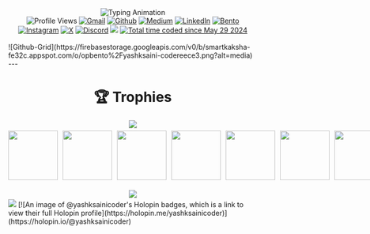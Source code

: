 <!-- <div align="center"> <!-- <img height="450px" width="600px" src="https://media.tenor.com/42bcTn0iuVgAAAAj/under-construction-pikachu.gif"> </div> --> <div align="center"> <img src="https://readme-typing-svg.demolab.com?font=Calibiri+Code&weight=900&size=35&pause=1000&color=9418F7&center=true&vCenter=true&width=500&height=100&lines=Python+Developer;AI/ML Enthusiast;Open+Source+contributor" alt="Typing Animation"> </div> <div align='center'> <img src="https://komarev.com/ghpvc/?username=yashksaini-coder&label=Profile%20views&color=7209b7&style=flat" alt="Profile Views" /> <a href="mailto:ys3853428@gmail.com"><img src="https://img.shields.io/badge/Gmail-D14836?style=flat&logo=gmail&logoColor=white" alt="Gmail"></a> <a href="https://github.com/yashksaini-coder"><img src="https://img.shields.io/badge/GitHub-100000?style=flat&logo=github&logoColor=white" alt="Github"></a> <a href="https://medium.com/@yashksaini"><img src="https://img.shields.io/badge/Medium-12100E?style=flat&logo=medium&logoColor=white" alt="Medium"></a> <a href="https://www.linkedin.com/in/yashksaini/"><img src="https://img.shields.io/badge/LinkedIn-0077B5?style=flat&logo=linkedin&logoColor=white" alt="LinkedIn"></a> <a href="https://bento.me/yashksaini"><img src="https://img.shields.io/badge/Bento-768CFF.svg?style=flat&logo=Bento&logoColor=white" alt="Bento"></a> <a href="https://www.instagram.com/yashksaini.codes/"><img src="https://img.shields.io/badge/Instagram-%23E4405F.svg?style=flat&logo=Instagram&logoColor=white" alt="Instagram"></a> <a href="https://twitter.com/EasycodesDev"><img src="https://img.shields.io/badge/X-%23000000.svg?style=flat&logo=X&logoColor=white" alt="X"></a> <a href="https://discord.gg/QyMVkCV8Nu" ><img src="https://img.shields.io/badge/Discord-%235865F2.svg?style=flat&logo=discord&logoColor=white" alt="Discord"></a> <a href="https://gssoc-stats-gen.vercel.app/"><img src="https://img.shields.io/badge/GSSoC_stats_Generator-8957E5?style=flat&logoColor=white"></a> <a href="https://wakatime.com/@9a827e04-5df8-4525-ace8-e88326bbf87a"><img src="https://wakatime.com/badge/user/9a827e04-5df8-4525-ace8-e88326bbf87a.svg" alt="Total time coded since May 29 2024" /></a> </div> <br> ![Github-Grid](https://firebasestorage.googleapis.com/v0/b/smartkaksha-fe32c.appspot.com/o/opbento%2Fyashksaini-codereece3.png?alt=media) <!-- <table style="width: 800px; margin: 0 auto; border-collapse: collapse; border: 1px solid #ccc;"> <tr> <td style="width: 400px; height: 200px; padding: 10px; text-align: center; vertical-align: middle;"> <img src="https://gitroll.io/api/badges/profiles/v1/u1NA7nDZCykMp15S98lehaGaXAcG3" alt="GitRoll Profile Badge" style="max-width: 100%; height: auto; display: block; margin: 0 auto;" > </td> <td style="width: 400px; height: 200px; padding: 10px; text-align: center; vertical-align: middle;"> <img src="dev-card.png" alt="Dev Card" style="max-width: 100%; height: auto; display: block; margin: 0 auto;" > </td> </tr> </table> <br> --> --- <div align="center"> <h1 align="center">🏆 Trophies</h1> <img src="https://github-profile-trophy.vercel.app/?username=yashksaini-coder&column=-1&theme=darkhub&no-frame=false&no-bg=false&margin-w=4"> </div> <div style='display:flex; align-items:center; gap: 10px;' align='center'> <img src="https://raw.githubusercontent.com/GSSoC24/Postman-Challenge/main/docs/assets/Postman%20White.png" width="100px" height="100px" /> <img src="https://raw.githubusercontent.com/GSSoC24/Hack-Web3Conf/refs/heads/main/assets/Hack-Web3Conf%202024%20Badge%20(2).png" width="100px" height="100px" /> <img src="https://raw.githubusercontent.com/GSSoC24/Postman-Challenge/main/docs/assets/1.png" width="100px" height="100px" /> <img src="https://raw.githubusercontent.com/GSSoC24/Postman-Challenge/main/docs/assets/2.png" width="100px" height="100px" /> <img src="https://raw.githubusercontent.com/GSSoC24/Postman-Challenge/main/docs/assets/3.png" width="100px" height="100px" /> <img src="https://raw.githubusercontent.com/GSSoC24/Postman-Challenge/main/docs/assets/4.png" width="100px" height="100px" /> <img src="https://raw.githubusercontent.com/GSSoC24/Postman-Challenge/main/docs/assets/5.png" width="100px" height="100px" /> <img src="https://raw.githubusercontent.com/GSSoC24/Postman-Challenge/main/docs/assets/6.png" width="105px" height="105px" /> <img src="https://raw.githubusercontent.com/GSSoC24/Postman-Challenge/main/docs/assets/7.png" width="100px" height="100px" /> <!-- <img src="https://raw.githubusercontent.com/GSSoC24/Postman-Challenge/main/docs/assets/8.png" width="100px" height="100px" /> --> <img src="https://raw.githubusercontent.com/GSSoC24/Contributor/refs/heads/main/assets/Code%20Luminary.png" width="105px" height="105px" /> <img src="https://raw.githubusercontent.com/GSSoC24/Contributor/refs/heads/main/assets/Git%20Explorer.png" width="100px" height="100px" /> <img src="https://raw.githubusercontent.com/GSSoC24/Contributor/refs/heads/main/assets/Pull%20Expert.png" width="100px" height="100px" /> </div> <br> <div align="center"> <img src="https://ssr-contributions-svg.vercel.app/_/yashksaini-coder?chart=3dbar&gap=0.6&scale=2&gradient=true&flatten=0&animation=mess&animation_duration=6&animation_loop=true&format=svg&weeks=50&theme=purple&widget_size=large&colors=10002B,240046,3C096C,5A189A,7B2CBF,9D4EDD,C77DFF,E0AAFF&dark=true"> </div> <img width="2000rem" src="https://raw.githubusercontent.com/SamirPaulb/SamirPaulb/main/assets/rainbow-superthin.webp"> [![An image of @yashksainicoder's Holopin badges, which is a link to view their full Holopin profile](https://holopin.me/yashksainicoder)](https://holopin.io/@yashksainicoder)
